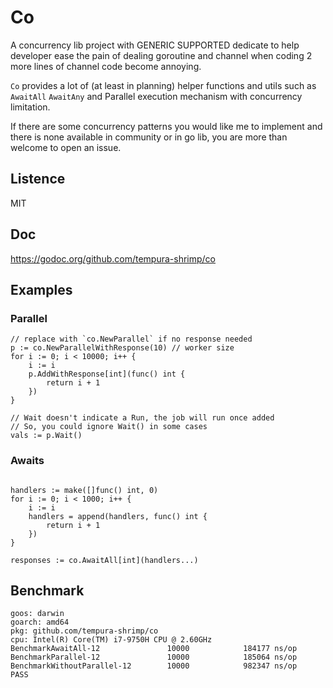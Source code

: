 # Co

A concurrency lib project with GENERIC SUPPORTED dedicate to help developer ease the pain of dealing goroutine and channel when coding 2 more lines of channel code become annoying.

`Co` provides a lot of (at least in planning) helper functions and utils such as `AwaitAll` `AwaitAny` and Parallel execution mechanism with concurrency limitation.

If there are some concurrency patterns you would like me to implement and there is none available in community or in go lib, you are more than welcome to open an issue.

## Listence

MIT

## Doc

https://godoc.org/github.com/tempura-shrimp/co

## Examples

### Parallel

```golang
// replace with `co.NewParallel` if no response needed
p := co.NewParallelWithResponse(10) // worker size
for i := 0; i < 10000; i++ {
    i := i
    p.AddWithResponse[int](func() int {
        return i + 1
    })
}

// Wait doesn't indicate a Run, the job will run once added
// So, you could ignore Wait() in some cases
vals := p.Wait()
```

### Awaits

```golang

handlers := make([]func() int, 0)
for i := 0; i < 1000; i++ {
    i := i
    handlers = append(handlers, func() int {
        return i + 1
    })
}

responses := co.AwaitAll[int](handlers...)
```

## Benchmark

```
goos: darwin
goarch: amd64
pkg: github.com/tempura-shrimp/co
cpu: Intel(R) Core(TM) i7-9750H CPU @ 2.60GHz
BenchmarkAwaitAll-12               10000            184177 ns/op
BenchmarkParallel-12               10000            185064 ns/op
BenchmarkWithoutParallel-12        10000            982347 ns/op
PASS
```
